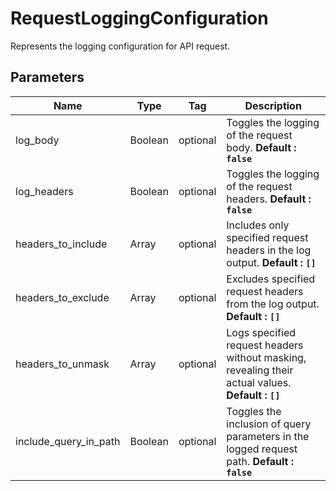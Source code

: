 
# RequestLoggingConfiguration

Represents the logging configuration for API request.

## Parameters

| Name | Type | Tag | Description |
|  --- | --- | --- | --- |
| log_body | Boolean | optional | Toggles the logging of the request body. **Default : `false`** |
| log_headers | Boolean | optional | Toggles the logging of the request headers. **Default : `false`** |
| headers_to_include | Array | optional | Includes only specified request headers in the log output. **Default : `[]`** |
| headers_to_exclude | Array | optional | Excludes specified request headers from the log output. **Default : `[]`** |
| headers_to_unmask | Array | optional | Logs specified request headers without masking, revealing their actual values. **Default : `[]`** |
| include_query_in_path | Boolean | optional | Toggles the inclusion of query parameters in the logged request path. **Default : `false`** |

